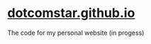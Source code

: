 # [dotcomstar.github.io](https://dotcomstar.github.io/)
The code for my personal website (in progess) 
